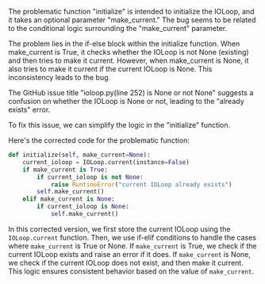 The problematic function "initialize" is intended to initialize the IOLoop, and it takes an optional parameter "make_current." The bug seems to be related to the conditional logic surrounding the "make_current" parameter.

The problem lies in the if-else block within the initialize function. When make_current is True, it checks whether the IOLoop is not None (existing) and then tries to make it current. However, when make_current is None, it also tries to make it current if the current IOLoop is None. This inconsistency leads to the bug.

The GitHub issue title "ioloop.py(line 252) is None or not None" suggests a confusion on whether the IOLoop is None or not, leading to the "already exists" error.

To fix this issue, we can simplify the logic in the "initialize" function.

Here's the corrected code for the problematic function:

```python
def initialize(self, make_current=None):
    current_ioloop = IOLoop.current(instance=False)
    if make_current is True:
        if current_ioloop is not None:
            raise RuntimeError("current IOLoop already exists")
        self.make_current()
    elif make_current is None:
        if current_ioloop is None:
            self.make_current()
```

In this corrected version, we first store the current IOLoop using the `IOLoop.current` function. Then, we use if-elif conditions to handle the cases where `make_current` is True or None. If `make_current` is True, we check if the current IOLoop exists and raise an error if it does. If `make_current` is None, we check if the current IOLoop does not exist, and then make it current. This logic ensures consistent behavior based on the value of `make_current`.